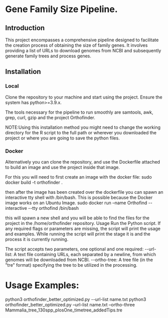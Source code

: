 # Gene Family Size Pipeline.
## Introduction
This project encompasses a comprehensive pipeline designed to facilitate the creation process of obtaining the size of family genes. It involves providing a list of URLs to download genomes from NCBI and subsequently generate family trees and process genes.
## Installation
### Local
Clone the repository to your machine and start using the project. Ensure the system has python>=3.9.x.

The tools necessary for the pipeline to run smoothly are samtools, awk, grep, curl, gzip and the project Orthofinder. 

NOTE:Using this installation method you might need to change the working directory for the R script to the full path or wherever you downloaded the project or where you are going to save the python files.
### Docker
Alternatively you can clone the repository, and use the Dockerfile attached to build an image and use the project inside that image.

For this you will need to first create an image with the docker file:
sudo docker build -t orthofinder .

then after the image has been created over the dockerfile you can spawn an interactive tty shell with /bin/bash. This is possible  because the Docker image works on an Ubuntu Image.
sudo docker run –name Orthofind --interactive --tty orthofind /bin/bash

this will spawn a new shell and you will be able to find the files for the project in the /home/orthofinder repository.
Usage
Run the Python script. If any required flags or parameters are missing, the script will print the usage and examples. While running the script will print the stage it is and the process it is currently running.

The script accepts two parameters, one optional and one required:
--url-list: A text file containing URLs, each separated by a newline, from which genomes will be downloaded from NCBI.
--ortho-tree: A tree file (in the "tre" format) specifying the tree to be utilized in the processing.
# Usage Examples:
python3 orthofinder_better_optimized.py --url-list name.txt 
python3 orthofinder_better_optimized.py –url-list name.txt –ortho-three Mammalia_tree_130spp_plosOne_timetree_addedTips.tre

